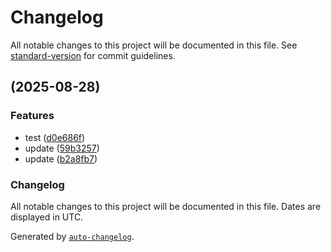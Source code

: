 # Changelog

All notable changes to this project will be documented in this file. See [standard-version](https://github.com/conventional-changelog/standard-version) for commit guidelines.

##  (2025-08-28)


### Features

* test ([d0e686f](https://github.com/jdfcc/Reports/commit/d0e686fa8f81ff142a2f9d2db7c2165eaf926595))
* update ([59b3257](https://github.com/jdfcc/Reports/commit/59b3257e49959af9bbedd392a93e580284e3152b))
* update ([b2a8fb7](https://github.com/jdfcc/Reports/commit/b2a8fb777bfcfab948483345b741a3303bf5eabc))

### Changelog

All notable changes to this project will be documented in this file. Dates are displayed in UTC.

Generated by [`auto-changelog`](https://github.com/CookPete/auto-changelog).
